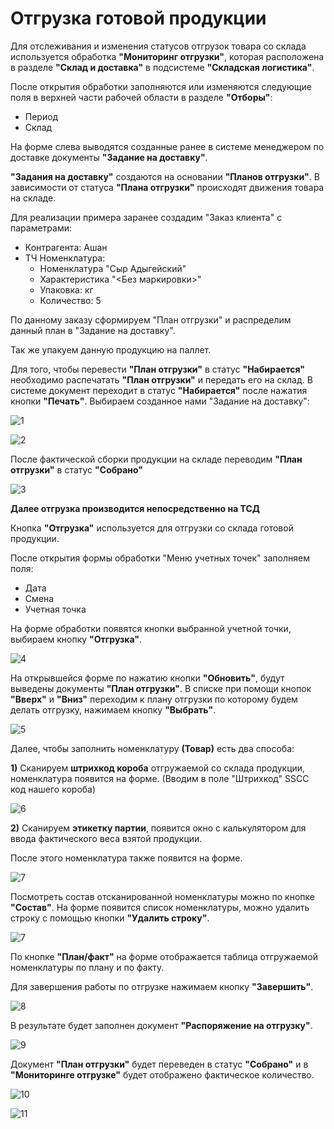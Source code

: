 # Отгрузка готовой продукции

Для отслеживания и изменения статусов отгрузок товара со склада используется обработка **"Мониторинг отгрузки"**, которая расположена в разделе **"Склад и доставка"** в подсистеме **"Складская логистика"**.

После открытия обработки заполняются или изменяются следующие поля в верхней части рабочей области в разделе **"Отборы"**:

- Период
- Склад

На форме слева выводятся созданные ранее в системе менеджером по доставке документы **"Задание на доставку"**.

**"Задания на доставку"** создаются на основании **"Планов отгрузки"**. В зависимости от статуса **"Плана отгрузки"** происходят движения товара на складе.

Для реализации примера заранее создадим "Заказ клиента" с параметрами:

- Контрагента: Ашан
- ТЧ Номенклатура:
  - Номенклатура "Сыр Адыгейский"
  - Характеристика "<Без маркировки>"
  - Упаковка: кг
  - Количество: 5

По данному заказу сформируем "План отгрузки" и распределим данный план в "Задание на доставку". 

Так же упакуем данную продукцию на паллет.

Для того, чтобы перевести **"План отгрузки"** в статус **"Набирается"** необходимо распечатать **"План отгрузки"** и передать его на склад. В системе документ переходит в статус **"Набирается"** после нажатия кнопки **"Печать"**. Выбираем созданное нами "Задание на доставку":

![1](OtgruzkaNaTCD.assets/1.png)

![2](OtgruzkaNaTCD.assets/2.png)

После фактической сборки продукции на складе переводим **"План отгрузки"** в статус **"Собрано"**

![3](OtgruzkaNaTCD.assets/3.png)



**Далее отгрузка производится непосредственно на ТСД**

Кнопка **"Отгрузка"** используется для отгрузки со склада готовой продукции.

После открытия формы обработки "Меню учетных точек" заполняем поля:

- Дата
- Смена
- Учетная точка

На форме обработки появятся кнопки выбранной учетной точки, выбираем кнопку **"Отгрузка"**.

![4](OtgruzkaNaTCD.assets/4.png)

На открывшейся форме по нажатию кнопки **"Обновить"**, будут выведены документы **"План отгрузки"**. В списке при помощи кнопок **"Вверх"** и **"Вниз"** переходим к плану отгрузки по которому будем делать отгрузку, нажимаем кнопку **"Выбрать"**.

![5](OtgruzkaNaTCD.assets/5.png)

Далее, чтобы заполнить номенклатуру **(Товар)** есть два способа:

**1)** Cканируем **штрихкод короба** отгружаемой со склада продукции, номенклатура появится на форме. (Вводим в поле "Штрихкод" SSCC код нашего короба)

![6](OtgruzkaNaTCD.assets/6.png)

**2)** Сканируем **этикетку партии**, появится окно с калькулятором для ввода фактического веса взятой продукции.

После этого номенклатура также появится на форме.

![7](OtgruzkaNaTCD.assets/CalcTSD.png)

Посмотреть состав отсканированной номенклатуры можно по кнопке **"Состав"**. На форме появится список номенклатуры, можно удалить строку с помощью кнопки **"Удалить строку"**.

![7](OtgruzkaNaTCD.assets/7.png)

По кнопке **"План/факт"** на форме отображается таблица отгружаемой номенклатуры по плану и по факту.

Для завершения работы по отгрузке нажимаем кнопку **"Завершить"**.

![8](OtgruzkaNaTCD.assets/8.png)

В результате будет заполнен документ **"Распоряжение на отгрузку"**.

![9](OtgruzkaNaTCD.assets/9.png)


Документ **"План отгрузки"** будет переведен в статус **"Собрано"** и в **"Мониторинге отгрузке"** будет отображено фактическое количество.

![10](OtgruzkaNaTCD.assets/10.png)

![11](OtgruzkaNaTCD.assets/11.png)